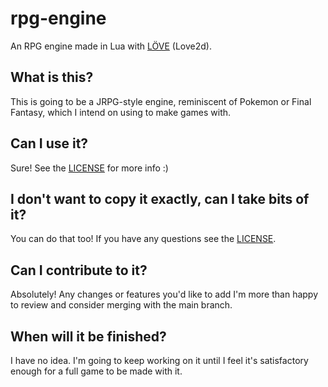 # rpg-engine

An RPG engine made in Lua with [LÖVE](https://www.love2d.org) (Love2d).

## What is this?

This is going to be a JRPG-style engine, reminiscent of Pokemon or Final Fantasy, which I intend on using to make games with.

## Can I use it?

Sure! See the [LICENSE](../blob/master/LICENSE) for more info :)

## I don't want to copy it exactly, can I take bits of it?

You can do that too! If you have any questions see the [LICENSE](../blob/master/LICENSE).

## Can I contribute to it?

Absolutely! Any changes or features you'd like to add I'm more than happy to review and consider merging with the main branch.

## When will it be finished?

I have no idea. I'm going to keep working on it until I feel it's satisfactory enough for a full game to be made with it.
